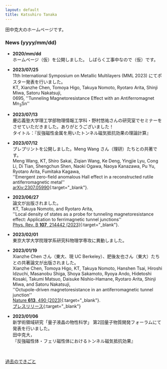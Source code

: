 ```yaml
---
layout: default
title: Katsuhiro Tanaka
---
```


田中克大のホームページです。  

### News (yyyy/mm/dd)
- **2020/mm/dd**   
  ホームページ（仮）を公開しました。
  しばらく工事中なので（仮）です。     

- **2023/07/25**  
  11th International Symposium on Metallic Multilayers (MML 2023) にてポスター発表を行いました。  
  KT, Xianzhe Chen, Tomoya Higo, Takuya Nomoto, Ryotaro Arita, Shinji Miwa, Satoru Nakatsuji,  
  0695, ''Tunneling Magnetoresistance Effect with an Antiferromagnet Mn<sub>3</sub>Sn''  
  
- **2023/07/13**  
  慶応義塾大学理工学部物理情報工学科・野村悠祐さんの研究室でセミナーをさせていただきました。ありがとうございました！  
  タイトル：『反強磁性金属を用いたトンネル磁気抵抗効果の理論計算』  

- **2023/07/12**  
  プレプリントを公開しました。Meng Wang さん（理研）たちとの共著です。  
  Meng Wang, KT, Shiro Sakai, Ziqian Wang, Ke Deng, Yingjie Lyu, Cong Li, Di Tian, Shengchun Shen, Naoki Ogawa, Naoya Kanazawa, Pu Yu, Ryotaro Arita, Fumitaka Kagawa,  
  ''Emergent zero-field anomalous Hall effect in a reconstructed rutile antiferromagnetic metal''  
  [arXiv:2307.05990](https://arxiv.org/abs/2307.05990){:target="_blank"}.  

- **2023/06/27**  
  論文が出版されました。  
  KT, Takuya Nomoto, and Ryotaro Arita,  
  ''Local density of states as a probe for tunneling magnetoresistance effect: Application to ferrimagnetic tunnel junctions''  
  [Phys. Rev. B **107**, 214442 (2023)](https://journals.aps.org/prb/abstract/10.1103/PhysRevB.107.214442){:target="_blank"}.  

- **2023/02/01**  
  東京大学大学院理学系研究科物理学専攻に異動しました。  

- **2023/01/19**   
  Xianzhe Chen さん（東大、現 UC Berkeley）、肥後友也さん（東大）たちとの共著論文が出版されました。  
  Xianzhe Chen, Tomoya Higo, KT, Takuya Nomoto, Hanshen Tsai, Hiroshi Idzuchi, Masanobu Shiga, Shoya Sakamoto, Ryoya Ando, Hidetoshi Kosaki, Takumi Matsuo, Daisuke Nishio-Hamane, Ryotaro Arita, Shinji Miwa, and Satoru Nakatsuji,  
  ''Octupole-driven magnetoresistance in an antiferromagnetic tunnel junction''  
  [Nature **613**, 490 (2023)](https://www.nature.com/articles/s41586-022-05463-w){:target="_blank"}.  
  [プレスリリース](https://www.s.u-tokyo.ac.jp/ja/press/2023/8241/){:target="_blank"}  

- **2023/01/06**  
  新学術領域研究「量子液晶の物性科学」 第2回量子物質開発フォーラムにて発表を行いました。  
  田中克大，  
  『反強磁性体・フェリ磁性体におけるトンネル磁気抵抗効果』  

<br>

[過去のできごと](/ja/prevnews_j.html)



<!-- Google tag (gtag.js) -->
<script async src="https://www.googletagmanager.com/gtag/js?id=G-G9PR5ZLRJ7"></script>
<script>
  window.dataLayer = window.dataLayer || [];
  function gtag(){dataLayer.push(arguments);}
  gtag('js', new Date());

  gtag('config', 'G-G9PR5ZLRJ7');
</script>
